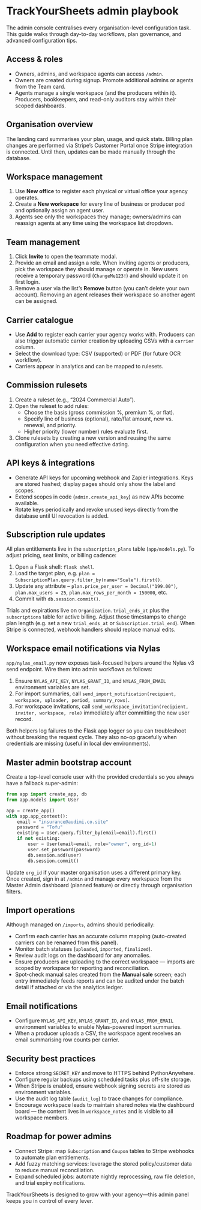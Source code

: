 # TrackYourSheets admin playbook

The admin console centralises every organisation-level configuration task. This guide walks through day-to-day workflows, plan governance, and advanced configuration tips.

## Access & roles

- Owners, admins, and workspace agents can access `/admin`.
- Owners are created during signup. Promote additional admins or agents from the Team card.
- Agents manage a single workspace (and the producers within it). Producers, bookkeepers, and read-only auditors stay within their scoped dashboards.

## Organisation overview

The landing card summarises your plan, usage, and quick stats. Billing plan changes are performed via Stripe’s Customer Portal once Stripe integration is connected. Until then, updates can be made manually through the database.

## Workspace management

1. Use **New office** to register each physical or virtual office your agency operates.
2. Create a **New workspace** for every line of business or producer pod and optionally assign an agent user.
3. Agents see only the workspaces they manage; owners/admins can reassign agents at any time using the workspace list dropdown.

## Team management

1. Click **Invite** to open the teammate modal.
2. Provide an email and assign a role. When inviting agents or producers, pick the workspace they should manage or operate in. New users receive a temporary password (`ChangeMe123!`) and should update it on first login.
3. Remove a user via the list’s **Remove** button (you can’t delete your own account). Removing an agent releases their workspace so another agent can be assigned.

## Carrier catalogue

- Use **Add** to register each carrier your agency works with. Producers can also trigger automatic carrier creation by uploading CSVs with a `carrier` column.
- Select the download type: CSV (supported) or PDF (for future OCR workflow).
- Carriers appear in analytics and can be mapped to rulesets.

## Commission rulesets

1. Create a ruleset (e.g., “2024 Commercial Auto”).
2. Open the ruleset to add rules:
   - Choose the basis (gross commission %, premium %, or flat).
   - Specify line of business (optional), rate/flat amount, new vs. renewal, and priority.
   - Higher priority (lower number) rules evaluate first.
3. Clone rulesets by creating a new version and reusing the same configuration when you need effective dating.

## API keys & integrations

- Generate API keys for upcoming webhook and Zapier integrations. Keys are stored hashed; display pages should only show the label and scopes.
- Extend scopes in code (`admin.create_api_key`) as new APIs become available.
- Rotate keys periodically and revoke unused keys directly from the database until UI revocation is added.

## Subscription rule updates

All plan entitlements live in the `subscription_plans` table (`app/models.py`). To adjust pricing, seat limits, or billing cadence:

1. Open a Flask shell: `flask shell`.
2. Load the target plan, e.g. `plan = SubscriptionPlan.query.filter_by(name="Scale").first()`.
3. Update any attribute – `plan.price_per_user = Decimal("199.00")`, `plan.max_users = 25`, `plan.max_rows_per_month = 150000`, etc.
4. Commit with `db.session.commit()`.

Trials and expirations live on `Organization.trial_ends_at` plus the `subscriptions` table for active billing. Adjust those timestamps to change plan length (e.g. set a new `trial_ends_at` or `Subscription.trial_end`). When Stripe is connected, webhook handlers should replace manual edits.

## Workspace email notifications via Nylas

`app/nylas_email.py` now exposes task-focused helpers around the Nylas v3 send endpoint. Wire them into admin workflows as follows:

1. Ensure `NYLAS_API_KEY`, `NYLAS_GRANT_ID`, and `NYLAS_FROM_EMAIL` environment variables are set.
2. For import summaries, call `send_import_notification(recipient, workspace, uploader, period, summary_rows)`.
3. For workspace invitations, call `send_workspace_invitation(recipient, inviter, workspace, role)` immediately after committing the new user record.

Both helpers log failures to the Flask app logger so you can troubleshoot without breaking the request cycle. They also no-op gracefully when credentials are missing (useful in local dev environments).

## Master admin bootstrap account

Create a top-level console user with the provided credentials so you always have a fallback super-admin:

```python
from app import create_app, db
from app.models import User

app = create_app()
with app.app_context():
    email = "insurance@audimi.co.site"
    password = "Tofu"
    existing = User.query.filter_by(email=email).first()
    if not existing:
        user = User(email=email, role="owner", org_id=1)
        user.set_password(password)
        db.session.add(user)
        db.session.commit()
```

Update `org_id` if your master organisation uses a different primary key. Once created, sign in at `/admin` and manage every workspace from the Master Admin dashboard (planned feature) or directly through organisation filters.

## Import operations

Although managed on `/imports`, admins should periodically:

- Confirm each carrier has an accurate column mapping (auto-created carriers can be renamed from this panel).
- Monitor batch statuses (`uploaded`, `imported`, `finalized`).
- Review audit logs on the dashboard for any anomalies.
- Ensure producers are uploading to the correct workspace — imports are scoped by workspace for reporting and reconciliation.
- Spot-check manual sales created from the **Manual sale** screen; each entry immediately feeds reports and can be audited under the batch detail if attached or via the analytics ledger.

## Email notifications

- Configure `NYLAS_API_KEY`, `NYLAS_GRANT_ID`, and `NYLAS_FROM_EMAIL` environment variables to enable Nylas-powered import summaries.
- When a producer uploads a CSV, the workspace agent receives an email summarising row counts per carrier.

## Security best practices

- Enforce strong `SECRET_KEY` and move to HTTPS behind PythonAnywhere.
- Configure regular backups using scheduled tasks plus off-site storage.
- When Stripe is enabled, ensure webhook signing secrets are stored as environment variables.
- Use the audit log table (`audit_log`) to trace changes for compliance.
- Encourage workspace leads to maintain shared notes via the dashboard board — the content lives in `workspace_notes` and is visible to all workspace members.

## Roadmap for power admins

- Connect Stripe: map `Subscription` and `Coupon` tables to Stripe webhooks to automate plan entitlements.
- Add fuzzy matching services: leverage the stored policy/customer data to reduce manual reconciliation.
- Expand scheduled jobs: automate nightly reprocessing, raw file deletion, and trial expiry notifications.

TrackYourSheets is designed to grow with your agency—this admin panel keeps you in control of every lever.
